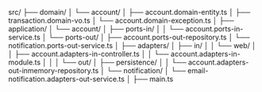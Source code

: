 src/
    ├── domain/
    │    └── account/
    │         ├── account.domain-entity.ts
    │         ├── transaction.domain-vo.ts
    │         └── account.domain-exception.ts
    │
    ├── application/
    │    └── account/
    │         ├── ports-in/
    │         │    └── account.ports-in-service.ts
    │         └── ports-out/
    │              ├── account.ports-out-repository.ts
    │              └── notification.ports-out-service.ts
    │
    ├── adapters/
    │    ├── in/
    │    │    └── web/
    │    │         ├── account.adapters-in-controller.ts
    │    │         └── account.adapters-in-module.ts
    │    │
    │    └── out/
    │         ├── persistence/
    │         │    └── account.adapters-out-inmemory-repository.ts
    │         └── notification/
    │              └── email-notification.adapters-out-service.ts
    │
    ├── main.ts
